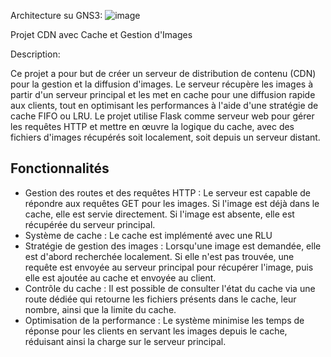Architecture su GNS3:
![image](https://github.com/user-attachments/assets/0862d433-84a9-4b94-bb6d-edc2d8ee30e2)

Projet CDN avec Cache et Gestion d'Images

 Description:

Ce projet a pour but de créer un serveur de distribution de contenu (CDN) pour la gestion et la diffusion d'images. Le serveur récupère les images à partir d'un serveur principal et les met en cache pour une diffusion rapide aux clients, tout en optimisant les performances à l'aide d'une stratégie de cache FIFO ou LRU. Le projet utilise Flask comme serveur web pour gérer les requêtes HTTP et mettre en œuvre la logique du cache, avec des fichiers d'images récupérés soit localement, soit depuis un serveur distant.

## Fonctionnalités

- Gestion des routes et des requêtes HTTP : Le serveur est capable de répondre aux requêtes GET pour les images. Si l'image est déjà dans le cache, elle est servie directement. Si l'image est absente, elle est récupérée du serveur principal.
- Système de cache : Le cache est implémenté avec une RLU
- Stratégie de gestion des images : Lorsqu'une image est demandée, elle est d'abord recherchée localement. Si elle n'est pas trouvée, une requête est envoyée au serveur principal pour récupérer l'image, puis elle est ajoutée au cache et envoyée au client.
- Contrôle du cache : Il est possible de consulter l'état du cache via une route dédiée qui retourne les fichiers présents dans le cache, leur nombre, ainsi que la limite du cache.
- Optimisation de la performance : Le système minimise les temps de réponse pour les clients en servant les images depuis le cache, réduisant ainsi la charge sur le serveur principal.

